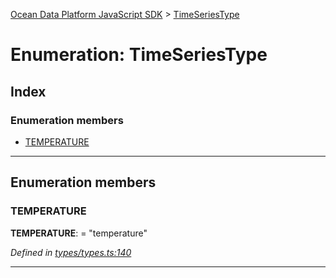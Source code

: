 [Ocean Data Platform JavaScript SDK](../README.md) > [TimeSeriesType](../enums/timeseriestype.md)

# Enumeration: TimeSeriesType

## Index

### Enumeration members

* [TEMPERATURE](timeseriestype.md#temperature)

---

## Enumeration members

<a id="temperature"></a>

###  TEMPERATURE

**TEMPERATURE**:  = "temperature"

*Defined in [types/types.ts:140](https://github.com/C4IROcean/ODP-sdk-js/blob/7cb7662/source/types/types.ts#L140)*

___

